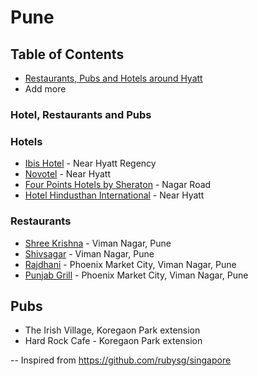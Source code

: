 # Pune

## Table of Contents

- [Restaurants, Pubs and Hotels around Hyatt](#restaurants-pubs-hotels)
- Add more



### Hotel, Restaurants and Pubs

### Hotels
- [Ibis Hotel](http://www.ibis.com/gb/hotel-6543-ibis-pune/index.shtml) - Near Hyatt Regency
- [Novotel](http://www.novotel.com/gb/hotel-6833-novotel-pune-nagar-road/index.shtml) - Near Hyatt
- [Four Points Hotels by Sheraton](http://www.starwoodhotels.com/fourpoints/property/overview/index.html?propertyID=3572) - Nagar Road
- [Hotel Hindusthan International](http://www.hhihotels.com/hotel-pune/) - Near Hyatt


### Restaurants
- [Shree Krishna](https://www.zomato.com/pune/shree-krishna-veg-court-viman-nagar) - Viman Nagar, Pune
- [Shivsagar](https://www.zomato.com/pune/shiv-sagar-viman-nagar) - Viman Nagar, Pune
- [Rajdhani](https://www.zomato.com/pune/rajdhani-thali-restaurant-viman-nagar) - Phoenix Market City, Viman Nagar, Pune
- [Punjab Grill](https://www.zomato.com/pune/punjab-grill-viman-nagar) - Phoenix Market City, Viman Nagar, Pune


## Pubs
- The Irish Village, Koregaon Park extension
- Hard Rock Cafe - Koregaon Park extension






--
Inspired from https://github.com/rubysg/singapore
